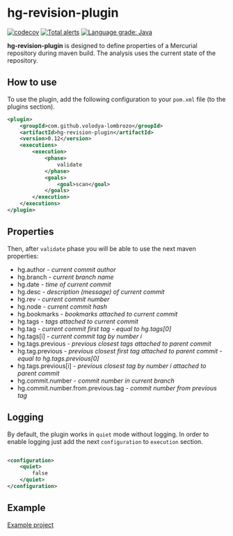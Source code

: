 # hg-revision-plugin

[![codecov](https://codecov.io/gh/volodya-lombrozo/hg-revision-plugin/branch/master/graph/badge.svg)](https://codecov.io/gh/volodya-lombrozo/hg-revision-plugin)
[![Total alerts](https://img.shields.io/lgtm/alerts/g/volodya-lombrozo/hg-revision-plugin.svg?logo=lgtm&logoWidth=18)](https://lgtm.com/projects/g/volodya-lombrozo/hg-revision-plugin/alerts/)
[![Language grade: Java](https://img.shields.io/lgtm/grade/java/g/volodya-lombrozo/hg-revision-plugin.svg?logo=lgtm&logoWidth=18)](https://lgtm.com/projects/g/volodya-lombrozo/hg-revision-plugin/context:java)

**hg-revision-plugin** is designed to define properties of a Mercurial repository during maven build. The analysis uses
the current state of the repository.

## How to use

To use the plugin, add the following configuration to your `pom.xml` file
 (to the plugins section).

```XML
<plugin>
    <groupId>com.github.volodya-lombrozo</groupId>
    <artifactId>hg-revision-plugin</artifactId>
    <version>0.12</version>
    <executions>
        <execution>
            <phase>
                validate
            </phase>
            <goals>
                <goal>scan</goal>
            </goals>
        </execution>
    </executions>
</plugin>
```

## Properties
Then, after `validate` phase you will be able to use the
next maven properties:
* hg.author - _current commit author_
* hg.branch - _current branch name_
* hg.date - _time of current commit_
* hg.desc - _description (message) of current commit_
* hg.rev -  _current commit number_
* hg.node - _current commit hash_
* hg.bookmarks - _bookmarks attached to current commit_
* hg.tags - _tags attached to current commit_
* hg.tag - _current commit first tag - equal to hg.tags[0]_
* hg.tags[i] - _current commit tag by number i_
* hg.tags.previous - _previous closest tags attached to parent commit_
* hg.tag.previous - _previous closest first tag attached to parent commit - equal to hg.tags.previous[0]_
* hg.tags.previous[i] - _previous closest tag by number i attached to parent commit_
* hg.commit.number - _commit number in current branch_
* hg.commit.number.from.previous.tag - _commit number from previous tag_

## Logging
By default, the plugin works in `quiet` mode without logging. In order to enable logging just add the
next `configuration` to `execution` section.

```XML

<configuration>
    <quiet>
        false
    </quiet>
</configuration>
```

## Example
[Example project](https://github.com/volodya-lombrozo/hg-revision-plugin-example)
